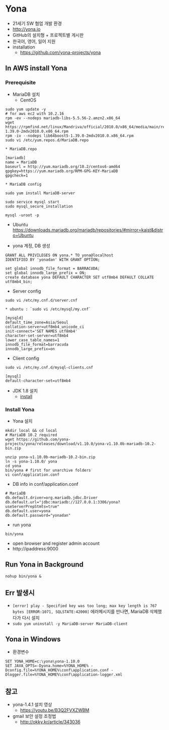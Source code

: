 # Yona
- 21세기 SW 협업 개발 환경
- http://yona.io
- GitHub의 설치형 + 프로젝트별 게시판
- 한국어, 영어, 일어 지원
- installation
  * https://github.com/yona-projects/yona

## In AWS install Yona

### Prerequisite
* MariaDB 설치
  * CentOS
```
sudo yum update -y
# for aws ec2 with 10.2.16
rpm -ev --nodeps mariadb-libs-5.5.56-2.amzn2.x86_64
wget https://rpmfind.net/linux/Mandriva/official/2010.0/x86_64/media/main/release/lib64boost5-1.39.0-2mdv2010.0.x86_64.rpm
rpm -iv --nodeps lib64boost5-1.39.0-2mdv2010.0.x86_64.rpm
sudo vi /etc/yum.repos.d/MariaDB.repo
```

    * MariaDB.repo
```
[mariadb]
name = MariaDB
baseurl = http://yum.mariadb.org/10.2/centos6-amd64
gpgkey=https://yum.mariadb.org/RPM-GPG-KEY-MariaDB
gpgcheck=1
```

    * MariaDB config
```
sudo yum install MariaDB-server
```

```
sudo service mysql start
sudo mysql_secure_installation
```

```
mysql -uroot -p
```

  * Ubuntu https://downloads.mariadb.org/mariadb/repositories/#mirror=kaist&distro=Ubuntu


  * yona 계정, DB 생성

```
GRANT ALL PRIVILEGES ON yona.* TO yona@localhost
IDENTIFIED BY 'yonadan' WITH GRANT OPTION;

set global innodb_file_format = BARRACUDA;
set global innodb_large_prefix = ON;
create database yona DEFAULT CHARACTER SET utf8mb4 DEFAULT COLLATE utf8mb4_bin;
```

  * Server config
```
sudo vi /etc/my.cnf.d/server.cnf
```
    * ubuntu : `sudo vi /etc/mysql/my.cnf`

```
[mysqld]
default_time_zone=Asia/Seoul
collation-server=utf8mb4_unicode_ci
init-connect='SET NAMES utf8mb4'
character-set-server=utf8mb4
lower_case_table_names=1
innodb_file_format=barracuda
innodb_large_prefix=on
```

  * Client config
```
sudo vi /etc/my.cnf.d/mysql-clients.cnf
```

```
[mysql]
default-character-set=utf8mb4
```

* JDK 1.8 설치
  * [install](/mib/java)

### Install Yona
* Yona 설치

```
mkdir local && cd local
# MariaDB 10.2 required
wget https://github.com/yona-projects/yona/releases/download/v1.10.0/yona-v1.10.0b-mariadb-10.2-bin.zip

unzip yona-v1.10.0b-mariadb-10.2-bin.zip
ln -s yona-1.10.0/ yona
cd yona
bin/yona # first for unarchive folders
vi conf/application.conf
```
  * DB info in conf/application.conf

```
# MariaDB
db.default.driver=org.mariadb.jdbc.Driver
db.default.url="jdbc:mariadb://127.0.0.1:3306/yona?useServerPrepStmts=true"
db.default.user=yona
db.default.password="yonadan"
```

  * run yona
```
bin/yona
```
* open browser and register admin account
* http://ipaddress:9000

## Run Yona in Background

```
nohup bin/yona &
```

## Err 발생시
* `[error] play - Specified key was too long; max key length is 767 bytes [ERROR:1071, SQLSTATE:42000]`
에러메시지를 만나면, MariaDB 삭제했다가 다시 설치
* `sudo yum uninstall -y MariaDB-server MariaDB-client`

## Yona in Windows
* 환경변수
```
SET YONA_HOME=c:\yona\yona-1.10.0
SET JAVA_OPTS=-Dyona.home=%YONA_HOME% -Dconfig.file=%YONA_HOME%\conf\application.conf -Dlogger.file=%YONA_HOME%\conf\application-logger.xml
```

## 참고
* yona-1.4.1 설치 영상
  * https://youtu.be/B3Q2FVXZWBM
* gmail 보안 설정 조정법
  * http://okky.kr/article/343036

